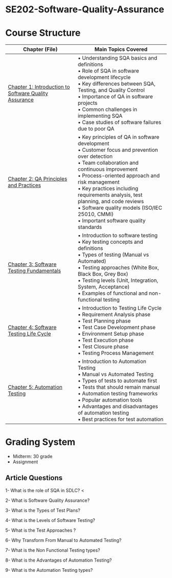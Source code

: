 # SE202-Software-Quality-Assurance


# Course Structure 


| Chapter (File) | Main Topics Covered |
|----------------|-------------------|
| [Chapter 1: Introduction to Software Quality Assurance](https://github.com/astral-fate/SE202-Software-Quality-Assurance/tree/main/Lecture%201) | • Understanding SQA basics and definitions<br>• Role of SQA in software development lifecycle<br>• Key differences between SQA, Testing, and Quality Control<br>• Importance of QA in software projects<br>• Common challenges in implementing SQA<br>• Case studies of software failures due to poor QA |
| [Chapter 2: QA Principles and Practices](https://github.com/astral-fate/SE202-Software-Quality-Assurance/tree/main/Lecture%202) | • Key principles of QA in software development<br>• Customer focus and prevention over detection<br>• Team collaboration and continuous improvement<br>• Process-oriented approach and risk management<br>• Key practices including requirements analysis, test planning, and code reviews<br>• Software quality models (ISO/IEC 25010, CMMI)<br>• Important software quality standards |
| [Chapter 3: Software Testing Fundamentals](https://github.com/astral-fate/SE202-Software-Quality-Assurance/tree/main/Lecture%203) | • Introduction to software testing<br>• Key testing concepts and definitions<br>• Types of testing (Manual vs Automated)<br>• Testing approaches (White Box, Black Box, Grey Box)<br>• Testing levels (Unit, Integration, System, Acceptance)<br>• Examples of functional and non-functional testing |
| [Chapter 4: Software Testing Life Cycle](https://github.com/astral-fate/SE202-Software-Quality-Assurance/tree/main/Lecture%204) | • Introduction to Testing Life Cycle<br>• Requirement Analysis phase<br>• Test Planning phase<br>• Test Case Development phase<br>• Environment Setup phase<br>• Test Execution phase<br>• Test Closure phase<br>• Testing Process Management |
| [Chapter 5: Automation Testing](https://github.com/astral-fate/SE202-Software-Quality-Assurance/tree/main/Lecture%205) | • Introduction to Automation Testing<br>• Manual vs Automated Testing<br>• Types of tests to automate first<br>• Tests that should remain manual<br>• Automation testing frameworks<br>• Popular automation tools<br>• Advantages and disadvantages of automation testing<br>• Best practices for test automation |


# Grading System

- Midterm: 30 grade
- Assignment 


## Article Questions 

1- What is the role of SQA in SDLC? <

2- What is Software Quality Assurance?

3- What is the Types of Test Plans?

4- What is the Levels of Software Testing? 

5- What is the Test Approaches ? 

6- Why Transform From Manual to Automated Testing? 

7- What is the Non Functional Testing types? 

8- What is the Advantages of Automation Testing? 

9- What is the Automation Testing types? 

